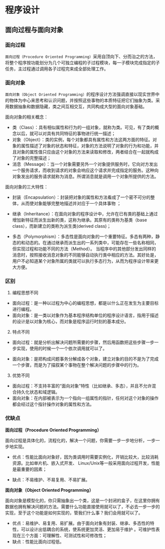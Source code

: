 # 程序设计

## 面向过程与面向对象

### 面向过程

`面向过程（Procedure Oriented Programming）`采用自顶向下、分而治之的方法，将整个程序按功能划分为几个可独立编程的子过程模块，每一子模块完成指定的子任务，主过程通过调用各子过程完来成全部处理工作。



### 面向对象

`面向对象（Object Oriented Programming）`的程序设计方法强调直接以现实世界中的物体为中心来思考和认识问题，并按照这些事物的本质特征把它们抽象为类。采用数据抽象和数据隐藏，类之间互相交互，共同构成大型的面向对象基础。

面向对象的相关概念：

- 类（Class）：具有相似属性和行为的一组对象，就称为类。可见，有了类的概念以后，就可以对具有共同特征的事物进行统一描述；
- 对象（Object）：类的实例，每个对象都具有属性和方法这两方面的特征。对象的属性描述了对象的状态和特征，对象的方法说明了对象的行为和功能，并且对象的属性值只应由这个对象的方法来读取和修改，两者结合在一起就构成了对象的完整描述；
- 消息（Message）：当一个对象需要另外一个对象提供服务时，它向对方发出一个服务请求，而收到请求的对象会响应这个请求并完成指定的服务。这种向对象发出的服务请求就称为消息。所谓消息就是调用一个对象所提供的方法。


面向对象的三大特性：

- 封装（Encapsulation）：封装把对象的属性和方法看成了一个密不可分的整体，从而使对象能够完整地描述并对应于一个具体事物 ；

- 继承（Inheritance）：在面向对象的程序设计中，允许在已有类的基础上通过增加新特征而派生出新的类，这称为继承。其原有的类称为基类（base class），而新建立的类称为派生类(derived class)；
- 多态（Polymorphism）：多态性是面向对象的一个重要特征。多态有两种，静态的和动态的。在通过继承而派生出的一系列类中，可能存在一些名称相同，但实现过程和功能不同的方法（Method）。 当程序中的其他部分发出同样的消息时，按照接收消息对象的不同能够自动执行类中相应的方法。其好处是，用户不必知道某个对象所属的类就可以执行多态行为，从而为程序设计带来更大方便。




### 区别

1. 编程思想不同

- 面向过程：是一种以过程为中心的编程思想，都是以什么正在发生为主要目标进行编程。
- 面向对象：是一类以对象作为基本程序结构单位的程序设计语言，指用于描述的设计是以对象为核心，而对象是程序运行时刻的基本成分。　

2. 特点不同

- 面向过程：就是分析出解决问题所需要的步骤，然后用函数把这些步骤一步一步实现，使用的时候一个一个依次调用就可以了。

- 面向对象：是把构成问题事务分解成各个对象，建立对象的目的不是为了完成一个步骤，而是为了描叙某个事物在整个解决问题的步骤中的行为。　　　  


3. 优势不同

- 面向过程：不支持丰富的“面向对象”特性（比如继承、多态），并且不允许混合持久化状态和域逻辑。
- 面向对象：在内部被表示为一个指向一组属性的指针，任何对这个对象的操作都会经过这个指针操作对象的属性和方法。



### 优缺点

**面向过程（Procedure Oriented Programming）**

面向过程是具体化的，流程化的，解决一个问题，你需要一步一步地分析，一步一步地实现。

- 优点：性能比面向对象好，因为类调用时需要实例化，开销比较大，比较消耗资源。比如单片机、嵌入式开发、 Linux/Unix等一般采用面向过程开发，性能是最重要的因素；

- 缺点：不易维护、不易复用、不易扩展。


**面向对象（Object Oriented Programming）**

面向对象是模型化的，你只需抽象出一个类，这是一个封闭的盒子，在这里你拥有数据也拥有解决问题的方法。需要什么功能直接使用就可以了，不必去一步一步的实现，至于这个功能是如何实现的，管我们什么事？我们会用就可以了。

- 优点：易维护、易复用、易扩展。由于面向对象有封装、继承、多态性的特性，可以设计出低耦合的系统，使系统更加灵活、更加易于维护 。可维护性表现在三个方面：可理解性、可测试性和可修改性；
- 缺点：性能比面向过程低。

